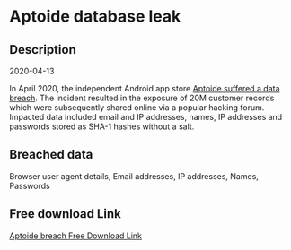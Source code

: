 # Aptoide database leak

## Description

2020-04-13

In April 2020, the independent Android app store <a href="https://blog.aptoide.com/aptoide-credentials-information/" target="_blank" rel="noopener">Aptoide suffered a data breach</a>. The incident resulted in the exposure of 20M customer records which were subsequently shared online via a popular hacking forum. Impacted data included email and IP addresses, names, IP addresses and passwords stored as SHA-1 hashes without a salt.

## Breached data

Browser user agent details, Email addresses, IP addresses, Names, Passwords

## Free download Link

[Aptoide breach Free Download Link](https://link-to.net/1229997/936.6337024774087/dynamic/?r=aHR0cHM6Ly93d3cubWVkaWFmaXJlLmNvbS92aWV3L2dkenpPY1l4T2VQSjhNMC9hcHRvaWRlLmNvbS9maWxl)